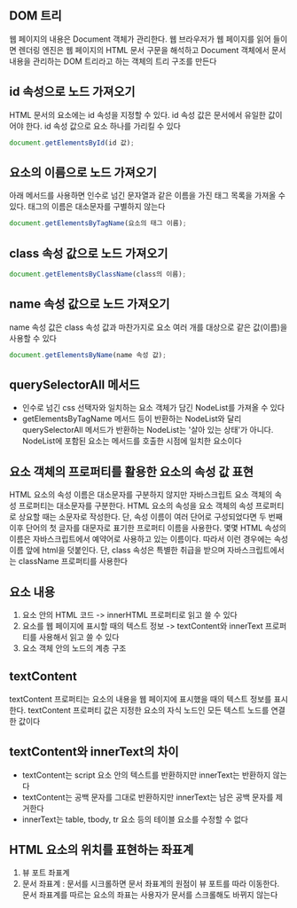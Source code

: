 ## DOM 트리

웹 페이지의 내용은 Document 객체가 관리한다. 웹 브라우저가 웹 페이지를 읽어 들이면 렌더링 엔진은 웹 페이지의 HTML 문서 구문을 해석하고 Document 객체에서 문서 내용을 관리하는 DOM 트리라고 하는 객체의 트리 구조를 만든다

## id 속성으로 노드 가져오기

HTML 문서의 요소에는 id 속성을 지정할 수 있다. id 속성 값은 문서에서 유일한 값이어야 한다. id 속성 값으로 요소 하나를 가리킬 수 있다

```javascript
document.getElementsById(id 값);
```

## 요소의 이름으로 노드 가져오기

아래 메서드를 사용하면 인수로 넘긴 문자열과 같은 이름을 가진 태그 목록을 가져올 수 있다. 태그의 이름은 대소문자를 구별하지 않는다

```javascript
document.getElementsByTagName(요소의 태그 이름);
```

## class 속성 값으로 노드 가져오기

```javascript
document.getElementsByClassName(class의 이름);
```

## name 속성 값으로 노드 가져오기

name 속성 값은 class 속성 값과 마찬가지로 요소 여러 개를 대상으로 같은 값(이름)을 사용할 수 있다

```javascript
document.getElementsByName(name 속성 값);
```

## querySelectorAll 메서드

- 인수로 넘긴 css 선택자와 일치하는 요소 객체가 담긴 NodeList를 가져올 수 있다
- getElementsByTagName 메서드 등이 반환하는 NodeList와 달리 querySelectorAll 메서드가 반환하는 NodeList는 '살아 있는 상태'가 아니다. NodeList에 포함된 요소는 메서드를 호출한 시점에 일치한 요소이다

## 요소 객체의 프로퍼티를 활용한 요소의 속성 값 표현

HTML 요소의 속성 이름은 대소문자를 구분하지 않지만 자바스크립트 요소 객체의 속성 프로퍼티는 대소문자를 구분한다. HTML 요소의 속성을 요소 객체의 속성 프로퍼티로 상요할 때는 소문자로 작성한다. 단, 속성 이름이 여러 단어로 구성되었다면 두 번째 이후 단어의 첫 글자를 대문자로 표기한 프로퍼티 이름을 사용한다. 몇몇 HTML 속성의 이름은 자바스크립트에서 예약어로 사용하고 있는 이름이다. 따라서 이런 경우에는 속성 이름 앞에 html을 덧붙인다. 단, class 속성은 특별한 취급을 받으며 자바스크립트에서는 className 프로퍼티를 사용한다

## 요소 내용

1. 요소 안의 HTML 코드 -> innerHTML 프로퍼티로 읽고 쓸 수 있다
2. 요소를 웹 페이지에 표시할 때의 텍스트 정보 -> textContent와 innerText 프로퍼티를 사용해서 읽고 쓸 수 있다
3. 요소 객체 안의 노드의 계층 구조

## textContent

textContent 프로퍼티는 요소의 내용을 웹 페이지에 표시했을 때의 텍스트 정보를 표시한다. textContent 프로퍼티 값은 지정한 요소의 자식 노드인 모든 텍스트 노드를 연결한 값이다

## textContent와 innerText의 차이

- textContent는 script 요소 안의 텍스트를 반환하지만 innerText는 반환하지 않는다
- textContent는 공백 문자를 그대로 반환하지만 innerText는 남은 공백 문자를 제거한다
- innerText는 table, tbody, tr 요소 등의 테이블 요소를 수정할 수 없다

## HTML 요소의 위치를 표현하는 좌표계

1. 뷰 포트 좌표계
2. 문서 좌표계 : 문서를 시크롤하면 문서 좌표계의 원점이 뷰 포트를 따라 이동한다. 문서 좌표계를 따르는 요소의 좌표는 사용자가 문서를 스크롤해도 바뀌지 않는다
